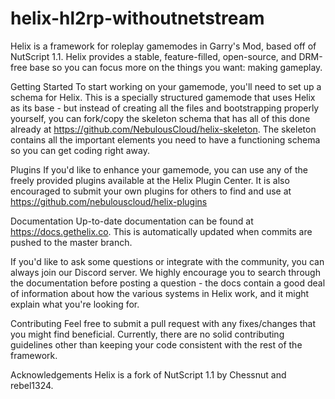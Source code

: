 # helix-hl2rp-withoutnetstream
Helix is a framework for roleplay gamemodes in Garry's Mod, based off of NutScript 1.1. Helix provides a stable, feature-filled, open-source, and DRM-free base so you can focus more on the things you want: making gameplay.

Getting Started
To start working on your gamemode, you'll need to set up a schema for Helix. This is a specially structured gamemode that uses Helix as its base - but instead of creating all the files and bootstrapping properly yourself, you can fork/copy the skeleton schema that has all of this done already at https://github.com/NebulousCloud/helix-skeleton. The skeleton contains all the important elements you need to have a functioning schema so you can get coding right away.

Plugins
If you'd like to enhance your gamemode, you can use any of the freely provided plugins available at the Helix Plugin Center. It is also encouraged to submit your own plugins for others to find and use at https://github.com/nebulouscloud/helix-plugins

Documentation
Up-to-date documentation can be found at https://docs.gethelix.co. This is automatically updated when commits are pushed to the master branch.

If you'd like to ask some questions or integrate with the community, you can always join our Discord server. We highly encourage you to search through the documentation before posting a question - the docs contain a good deal of information about how the various systems in Helix work, and it might explain what you're looking for.


Contributing
Feel free to submit a pull request with any fixes/changes that you might find beneficial. Currently, there are no solid contributing guidelines other than keeping your code consistent with the rest of the framework.

Acknowledgements
Helix is a fork of NutScript 1.1 by Chessnut and rebel1324.
